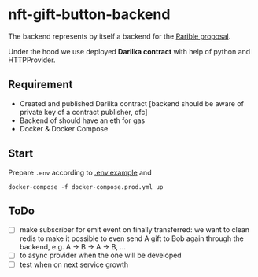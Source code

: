 # nft-gift-button-backend

The backend represents by itself a backend for the [Rarible proposal](https://gov.rarible.org/t/nft-gift-button-grant-proposal/263).

Under the hood we use deployed **Darilka contract** with help of python and HTTPProvider. 

## Requirement
- Created and published Darilka contract [backend should be aware of private key of a contract publisher, ofc]
- Backend of should have an eth for gas 
- Docker & Docker Compose

## Start
Prepare `.env` according to [.env.example](.env.example) and
```
docker-compose -f docker-compose.prod.yml up
```

## ToDo
- [ ] make subscriber for emit event on finally transferred: 
we want to clean redis to make it possible to even send A gift to Bob again through the backend, e.g. A -> B -> A -> B, ... 
- [ ] to async provider when the one will be developed
- [ ] test when on next service growth

